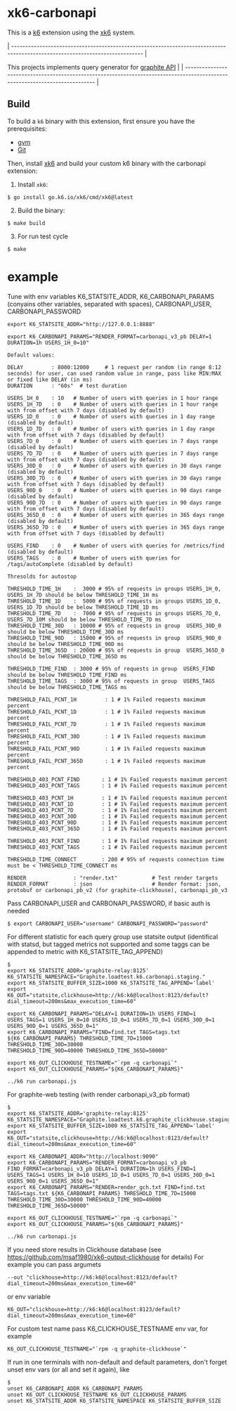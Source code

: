 # xk6-carbonapi

This is a [k6](https://go.k6.io/k6) extension using the [xk6](https://github.com/grafana/xk6) system.

| ---------------------------------------------------------------------------------------------------------------------------- |

This projects implements query generator for [graphite API](https://graphite-api.readthedocs.io/en/latest/api.html)
|
| ---------------------------------------------------------------------------------------------------------------------------- |

## Build

To build a `k6` binary with this extension, first ensure you have the prerequisites:

- [gvm](https://github.com/moovweb/gvm)
- [Git](https://git-scm.com/)

Then, install [xk6](https://github.com/grafana/xk6) and build your custom k6 binary with the carbonapi extension:

1. Install `xk6`:
  ```shell
  $ go install go.k6.io/xk6/cmd/xk6@latest
  ```

2. Build the binary:
  ```shell
  $ make build
  ```

3. For run test cycle
  ```shell
  $ make
  ```

# example

Tune with env variables K6_STATSITE_ADDR, K6_CARBONAPI_PARAMS (conyains other variables, separated with spaces), CARBONAPI_USER,  CARBONAPI_PASSWORD
```
export K6_STATSITE_ADDR="http://127.0.0.1:8888"

export K6_CARBONAPI_PARAMS="RENDER_FORMAT=carbonapi_v3_pb DELAY=1 DURATION=1h USERS_1H_0=10"

Default values:

DELAY         : 8000:12000     # 1 request per random (in range 8:12 seconds) for user, can used random value in range, pass like MIN:MAX or fixed like DELAY (in ms)
DURATION      : "60s"  # test duration

USERS_1H_0    : 10   # Number of users with queries in 1 hour range
USERS_1H_7D   : 0    # Number of users with queries in 1 hour range with from offset with 7 days (disabled by default)
USERS_1D_0    : 0    # Number of users with queries in 1 day range (disabled by default)
USERS_1D_7D   : 0    # Number of users with queries in 1 day range with from offset with 7 days (disabled by default)
USERS_7D_0    : 0    # Number of users with queries in 7 days range (disabled by default)
USERS_7D_7D   : 0    # Number of users with queries in 7 days range with from offset with 7 days (disabled by default)
USERS_30D_0   : 0    # Number of users with queries in 30 days range (disabled by default)
USERS_30D_7D  : 0    # Number of users with queries in 30 days range with from offset with 7 days (disabled by default)
USERS_90D_0   : 0    # Number of users with queries in 90 days range (disabled by default)
USERS_90D_7D  : 0    # Number of users with queries in 90 days range with from offset with 7 days (disabled by default)
USERS_365D_0  : 0    # Number of users with queries in 365 days range (disabled by default)
USERS_365D_7D : 0    # Number of users with queries in 365 days range with from offset with 7 days (disabled by default)

USERS_FIND    : 0    # Number of users with queries for /metrics/find (disabled by default)
USERS_TAGS    : 0    # Number of users with queries for /tags/autoComplete (disabled by default)

Thresolds for autostop

THRESHOLD_TIME_1H    :  3000 # 95% of requests in groups USERS_1H_0, USERS_1H_7D should be below THRESHOLD_TIME_1H ms
THRESHOLD_TIME_1D    :  5000 # 95% of requests in groups USERS_1D_0, USERS_1D_7D should be below THRESHOLD_TIME_1D ms
THRESHOLD_TIME_7D    :  7000 # 95% of requests in groups USERS_7D_0, USERS_7D_10M should be below THRESHOLD_TIME_7D ms
THRESHOLD_TIME_30D   : 10000 # 95% of requests in group  USERS_30D_0 should be below THRESHOLD_TIME_30D ms
THRESHOLD_TIME_90D   : 15000 # 95% of requests in group  USERS_90D_0 should be below THRESHOLD_TIME_90D ms
THRESHOLD_TIME_365D  : 20000 # 95% of requests in group  USERS_365D_0 should be below THRESHOLD_TIME_365D ms

THRESHOLD_TIME_FIND  : 3000 # 95% of requests in group  USERS_FIND should be below THRESHOLD_TIME_FIND ms
THRESHOLD_TIME_TAGS  : 3000 # 95% of requests in group  USERS_TAGS should be below THRESHOLD_TIME_TAGS ms

THRESHOLD_FAIL_PCNT_1H         : 1 # 1% Failed requests maximum percent
THRESHOLD_FAIL_PCNT_1D         : 1 # 1% Failed requests maximum percent
THRESHOLD_FAIL_PCNT_7D         : 1 # 1% Failed requests maximum percent
THRESHOLD_FAIL_PCNT_30D        : 1 # 1% Failed requests maximum percent
THRESHOLD_FAIL_PCNT_90D        : 1 # 1% Failed requests maximum percent
THRESHOLD_FAIL_PCNT_365D       : 1 # 1% Failed requests maximum percent

THRESHOLD_403_PCNT_FIND       : 1 # 1% Failed requests maximum percent
THRESHOLD_403_PCNT_TAGS       : 1 # 1% Failed requests maximum percent

THRESHOLD_403_PCNT_1H         : 1 # 1% Failed requests maximum percent
THRESHOLD_403_PCNT_1D         : 1 # 1% Failed requests maximum percent
THRESHOLD_403_PCNT_7D         : 1 # 1% Failed requests maximum percent
THRESHOLD_403_PCNT_30D        : 1 # 1% Failed requests maximum percent
THRESHOLD_403_PCNT_90D        : 1 # 1% Failed requests maximum percent
THRESHOLD_403_PCNT_365D       : 1 # 1% Failed requests maximum percent

THRESHOLD_403_PCNT_FIND       : 1 # 1% Failed requests maximum percent
THRESHOLD_403_PCNT_TAGS       : 1 # 1% Failed requests maximum percent

THRESHOLD_TIME_CONNECT        : 200 # 95% of requests connection time must be < THRESHOLD_TIME_CONNECT ms

RENDER               : "render.txt"           # Test render targets
RENDER_FORMAT        : json                   # Render format: json, protobuf or carbonapi_pb_v2 (for graphite-clickhouse), carbonapi_pb_v3
```

Pass CARBONAPI_USER and CARBONAPI_PASSWORD, if basic auth is needed
 ```shell
$ export CARBONAPI_USER="username" CARBONAPI_PASSWORD="password"
  ```

For different statistic for each query group use statsite output (identifical with statsd, but tagged metrics not supported and some taggs can be appended to metric with K6_STATSITE_TAG_APPEND)

```shell
$
export K6_STATSITE_ADDR='graphite-relay:8125' K6_STATSITE_NAMESPACE="Graphite.loadtest.k6.carbonapi.staging."
export K6_STATSITE_BUFFER_SIZE=1000 K6_STATSITE_TAG_APPEND='label'
export K6_OUT="statsite,clickhouse=http://k6:k6@localhost:8123/default?dial_timeout=200ms&max_execution_time=60"

export K6_CARBONAPI_PARAMS="DELAY=1 DURATION=1h USERS_FIND=1 USERS_TAGS=1 USERS_1H_0=10 USERS_1D_0=1 USERS_7D_0=1 USERS_30D_0=1 USERS_90D_0=1 USERS_365D_0=1"
export K6_CARBONAPI_PARAMS="FIND=find.txt TAGS=tags.txt ${K6_CARBONAPI_PARAMS} THRESHOLD_TIME_7D=15000 THRESHOLD_TIME_30D=30000 
THRESHOLD_TIME_90D=40000 THRESHOLD_TIME_365D=50000"

export K6_OUT_CLICKHOUSE_TESTNAME="`rpm -q carbonapi`"
export K6_OUT_CLICKHOUSE_PARAMS="${K6_CARBONAPI_PARAMS}"

../k6 run carbonapi.js
```

For graphite-web testing (with render carbonapi_v3_pb format)

```shell
$
export K6_STATSITE_ADDR='graphite-relay:8125' K6_STATSITE_NAMESPACE="Graphite.loadtest.k6.graphite_clickhouse.staging."
export K6_STATSITE_BUFFER_SIZE=1000 K6_STATSITE_TAG_APPEND='label'
export K6_OUT="statsite,clickhouse=http://k6:k6@localhost:8123/default?dial_timeout=200ms&max_execution_time=60"

export K6_CARBONAPI_ADDR="http://localhost:9090"
export K6_CARBONAPI_PARAMS="RENDER_FORMAT=carbonapi_v3_pb FIND_FORMAT=carbonapi_v3_pb DELAY=1 DURATION=1h USERS_FIND=1 USERS_TAGS=1 USERS_1H_0=10 USERS_1D_0=1 USERS_7D_0=1 USERS_30D_0=1 USERS_90D_0=1 USERS_365D_0=1"
export K6_CARBONAPI_PARAMS="RENDER=render_gch.txt FIND=find.txt TAGS=tags.txt ${K6_CARBONAPI_PARAMS} THRESHOLD_TIME_7D=15000 THRESHOLD_TIME_30D=30000 THRESHOLD_TIME_90D=40000 THRESHOLD_TIME_365D=50000"

export K6_OUT_CLICKHOUSE_TESTNAME="`rpm -q carbonapi`"
export K6_OUT_CLICKHOUSE_PARAMS="${K6_CARBONAPI_PARAMS}"

../k6 run carbonapi.js
```


If you need store results in Clickhouse database (see https://github.com/msaf1980/xk6-output-clickhouse for details)
For example you can pass argumets 
```
--out "clickhouse=http://k6:k6@localhost:8123/default?dial_timeout=200ms&max_execution_time=60"
```
or env variable
```
K6_OUT="clickhouse=http://k6:k6@localhost:8123/default?dial_timeout=200ms&max_execution_time=60" 
```

For custom test name pass K6_CLICKHOUSE_TESTNAME env var, for example
```
K6_OUT_CLICKHOUSE_TESTNAME="`rpm -q graphite-clickhouse`"
```

If run in one terminals with  non-default and default  parameters, don't forget unset env vars (or all and set it again), like

```shell
$
unset K6_CARBONAPI_ADDR K6_CARBONAPI_PARAMS
unset K6_OUT_CLICKHOUSE_TESTNAME K6_OUT_CLICKHOUSE_PARAMS
unset K6_STATSITE_ADDR K6_STATSITE_NAMESPACE K6_STATSITE_BUFFER_SIZE
```

